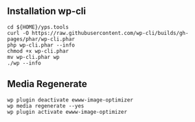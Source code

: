 ## Installation wp-cli

    cd ${HOME}/yps.tools
    curl -O https://raw.githubusercontent.com/wp-cli/builds/gh-pages/phar/wp-cli.phar
    php wp-cli.phar --info
    chmod +x wp-cli.phar
    mv wp-cli.phar wp
    ./wp --info

## Media Regenerate

    wp plugin deactivate ewww-image-optimizer
    wp media regenerate --yes
    wp plugin activate ewww-image-optimizer